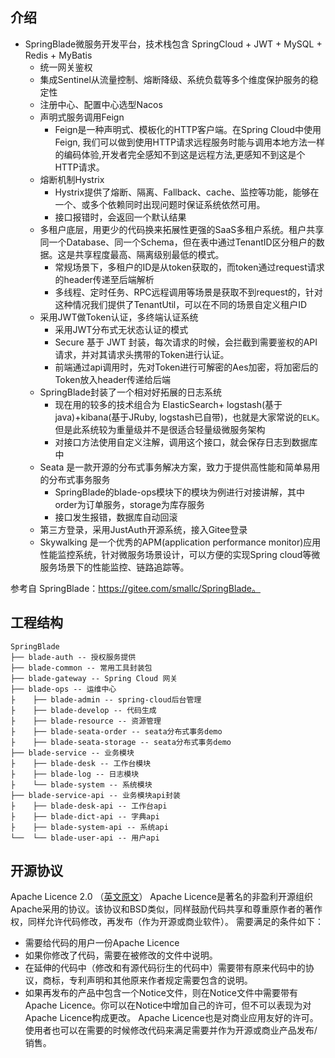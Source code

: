 ## 介绍

- SpringBlade微服务开发平台，技术栈包含 SpringCloud + JWT + MySQL + Redis + MyBatis
    - 统一网关鉴权
    - 集成Sentinel从流量控制、熔断降级、系统负载等多个维度保护服务的稳定性
    - 注册中心、配置中心选型Nacos
    - 声明式服务调用Feign
        - Feign是一种声明式、模板化的HTTP客户端。在Spring Cloud中使用Feign, 我们可以做到使用HTTP请求远程服务时能与调用本地方法一样的编码体验,开发者完全感知不到这是远程方法,更感知不到这是个HTTP请求。
    - 熔断机制Hystrix
        - Hystrix提供了熔断、隔离、Fallback、cache、监控等功能，能够在一个、或多个依赖同时出现问题时保证系统依然可用。
        - 接口报错时，会返回一个默认结果
    - 多租户底层，用更少的代码换来拓展性更强的SaaS多租户系统。租户共享同一个Database、同一个Schema，但在表中通过TenantID区分租户的数据。这是共享程度最高、隔离级别最低的模式。
        - 常规场景下，多租户的ID是从token获取的，而token通过request请求的header传递至后端解析
        - 多线程、定时任务、RPC远程调用等场景是获取不到request的，针对这种情况我们提供了TenantUtil，可以在不同的场景自定义租户ID
    - 采用JWT做Token认证，多终端认证系统
        - 采用JWT分布式无状态认证的模式
        - Secure 基于 JWT 封装，每次请求的时候，会拦截到需要鉴权的API请求，并对其请求头携带的Token进行认证。
        - 前端通过api调用时，先对Token进行可解密的Aes加密，将加密后的Token放入header传递给后端
    - SpringBlade封装了一个相对好拓展的日志系统
        - 现在用的较多的技术组合为 ElasticSearch+ logstash(基于java)+kibana(基于JRuby, logstash已自带)，也就是大家常说的`ELK`。但是此系统较为重量级并不是很适合轻量级微服务架构
        - 对接口方法使用自定义注解，调用这个接口，就会保存日志到数据库中
    - Seata 是一款开源的分布式事务解决方案，致力于提供高性能和简单易用的分布式事务服务
        - SpringBlade的blade-ops模块下的模块为例进行对接讲解，其中order为订单服务，storage为库存服务
        - 接口发生报错，数据库自动回滚
    - 第三方登录，采用JustAuth开源系统，接入Gitee登录
    - Skywalking 是一个优秀的APM(application performance monitor)应用性能监控系统，针对微服务场景设计，可以方便的实现Spring cloud等微服务场景下的性能监控、链路追踪等。

参考自 SpringBlade：https://gitee.com/smallc/SpringBlade。

## 工程结构
``` 
SpringBlade
├── blade-auth -- 授权服务提供
├── blade-common -- 常用工具封装包
├── blade-gateway -- Spring Cloud 网关
├── blade-ops -- 运维中心
├    ├── blade-admin -- spring-cloud后台管理
├    ├── blade-develop -- 代码生成
├    ├── blade-resource -- 资源管理
├    ├── blade-seata-order -- seata分布式事务demo
├    ├── blade-seata-storage -- seata分布式事务demo
├── blade-service -- 业务模块
├    ├── blade-desk -- 工作台模块 
├    ├── blade-log -- 日志模块 
├    └── blade-system -- 系统模块 
├── blade-service-api -- 业务模块api封装
├    ├── blade-desk-api -- 工作台api 
├    ├── blade-dict-api -- 字典api 
├    ├── blade-system-api -- 系统api 
└──  └── blade-user-api -- 用户api 
```

## 开源协议
Apache Licence 2.0 （[英文原文](http://www.apache.org/licenses/LICENSE-2.0.html)）
Apache Licence是著名的非盈利开源组织Apache采用的协议。该协议和BSD类似，同样鼓励代码共享和尊重原作者的著作权，同样允许代码修改，再发布（作为开源或商业软件）。
需要满足的条件如下：
* 需要给代码的用户一份Apache Licence
* 如果你修改了代码，需要在被修改的文件中说明。
* 在延伸的代码中（修改和有源代码衍生的代码中）需要带有原来代码中的协议，商标，专利声明和其他原来作者规定需要包含的说明。
* 如果再发布的产品中包含一个Notice文件，则在Notice文件中需要带有Apache Licence。你可以在Notice中增加自己的许可，但不可以表现为对Apache Licence构成更改。
  Apache Licence也是对商业应用友好的许可。使用者也可以在需要的时候修改代码来满足需要并作为开源或商业产品发布/销售。
